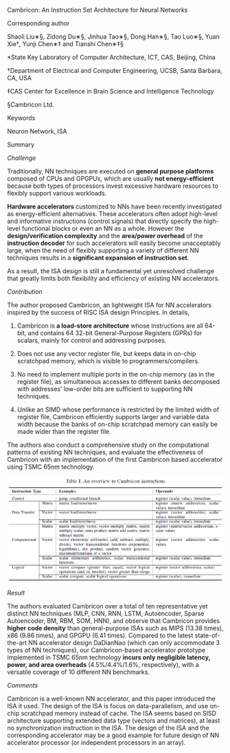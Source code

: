 Cambricon: An Instruction Set Architecture for Neural Networks

Corresponding author

Shaoli Liu∗§, Zidong Du∗§, Jinhua Tao∗§, Dong Han∗§, Tao Luo∗§, Yuan Xie†, Yunji
Chen∗‡ and Tianshi Chen∗‡§

\*State Key Laboratory of Computer Architecture, ICT, CAS, Beijing, China

†Department of Electrical and Computer Engineering, UCSB, Santa Barbara, CA, USA

‡CAS Center for Excellence in Brain Science and Intelligence Technology

§Cambricon Ltd.

Keywords

Neuron Network, ISA

Summary

*Challenge*

Traditionally, NN techniques are executed on **general purpose platforms**
composed of CPUs and GPGPUs, which are usually **not energy-efficient** because
both types of processors invest excessive hardware resources to flexibly support
various workloads.

**Hardware accelerators** customized to NNs have been recently investigated as
energy-efficient alternatives. These accelerators often adopt high-level and
informative instructions (control signals) that directly specify the high-level
functional blocks or even an NN as a whole. However the **design/verification
complexity** and the **area/power overhead** of the **instruction decoder** for
such accelerators will easily become unacceptably large, when the need of
flexibly supporting a variety of different NN techniques results in a
**significant expansion of instruction set**.

As a result, the ISA design is still a fundamental yet unresolved challenge that
greatly limits both flexibility and efficiency of existing NN accelerators.

*Contribution*

The author proposed Cambricon, an lightweight ISA for NN accelerators inspired
by the success of RISC ISA design Principles. In details,

1.  Cambricon is **a load-store architecture** whose instructions are all
    64-bit, and contains 64 32-bit General-Purpose Registers (GPRs) for scalars,
    mainly for control and addressing purposes.

2.  Does not use any vector register file, but keeps data in on-chip scratchpad
    memory, which is visible to programmers/compilers.

3.  No need to implement multiple ports in the on-chip memory (as in the
    register file), as simultaneous accesses to different banks decomposed with
    addresses’ low-order bits are sufficient to supporting NN techniques.

4.  Unlike an SIMD whose performance is restricted by the limited width of
    register file, Cambricon efficiently supports larger and variable data width
    because the banks of on-chip scratchpad memory can easily be made wider than
    the register file.

The authors also conduct a comprehensive study on the computational patterns of
existing NN techniques, and evaluate the effectiveness of Cambricon with an
implementation of the first Cambricon based accelerator using TSMC 65nm
technology.

![](media/d4faf39bcbf649cb328087e03f3cbd4a.png)

*Result*

The authors evaluated Cambricon over a total of ten representative yet distinct
NN techniques (MLP, CNN, RNN, LSTM, Autoencoder, Sparse Autoencoder, BM, RBM,
SOM, HNN), and observe that Cambricon provides **higher code density** than
general-purpose ISAs such as MIPS (13.38 times), x86 (9.86 times), and GPGPU
(6.41 times). Compared to the latest state-of-the-art NN accelerator design
DaDianNao (which can only accommodate 3 types of NN techniques), our
Cambricon-based accelerator prototype implemented in TSMC 65nm technology
**incurs only negligible latency, power, and area overheads** (4.5%/4.4%/1.6%,
respectively), with a versatile coverage of 10 different NN benchmarks.

*Comments*

Cambricon is a well-known NN accelerator, and this paper introduced the ISA it
used. The design of the ISA is focus on data-parallelism, and use on-chip
scratchpad memory instead of cache. The ISA seems based on SISD architecture
supporting extended data type (vectors and matrices), at least no
synchronization instruction in the ISA. The design of the ISA and the
corresponding accelerator may be a good example for future design of NN
accelerator processor (or independent processors in an array).
